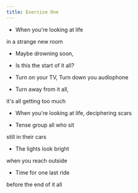 ```yaml
---
title: Exercise One
---
```




- When you're looking at life

in a strange new room

- Maybe drowning soon,

- Is this the start of it all?

- Turn on your TV, Turn down you audiophone

- Turn away from it all,

it's all getting too much

- When you're looking at life, deciphering scars

- Tense group all who sit

still in their cars

- The lights look bright

when you reach outside

- Time for one last ride

before the end of it all







